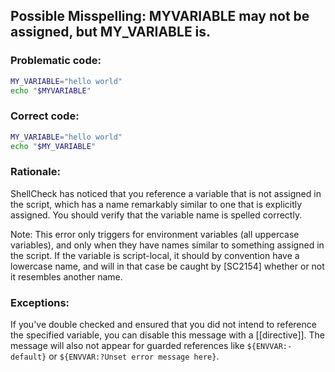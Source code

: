 ## Possible Misspelling: MYVARIABLE may not be assigned, but MY_VARIABLE is.

### Problematic code:

```sh
MY_VARIABLE="hello world"
echo "$MYVARIABLE"
```

### Correct code:

```sh
MY_VARIABLE="hello world"
echo "$MY_VARIABLE"
```

### Rationale:

ShellCheck has noticed that you reference a variable that is not assigned in the script, which has a name remarkably similar to one that is explicitly assigned. You should verify that the variable name is spelled correctly.

Note: This error only triggers for environment variables (all uppercase variables), and only when they have names similar to something assigned in the script. If the variable is script-local, it should by convention have a lowercase name, and will in that case be caught by [SC2154] whether or not it resembles another name.

### Exceptions:

If you've double checked and ensured that you did not intend to reference the specified variable, you can disable this message with a [[directive]]. The message will also not appear for guarded references like `${ENVVAR:-default}` or `${ENVVAR:?Unset error message here}`.

